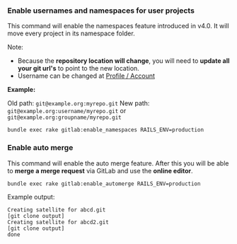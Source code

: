 ### Enable usernames and namespaces for user projects

This command will enable the namespaces feature introduced in v4.0. It will move every project in its namespace folder.

Note:

* Because the **repository location will change**, you will need to **update all your git url's** to point to the new location.
* Username can be changed at [Profile / Account](/profile/account)

**Example:**

Old path: `git@example.org:myrepo.git`
New path: `git@example.org:username/myrepo.git` or `git@example.org:groupname/myrepo.git`

```
bundle exec rake gitlab:enable_namespaces RAILS_ENV=production
```


### Enable auto merge

This command will enable the auto merge feature. After this you will be able to **merge a merge request** via GitLab and use the **online editor**.

```
bundle exec rake gitlab:enable_automerge RAILS_ENV=production
```

Example output:

```
Creating satellite for abcd.git
[git clone output]
Creating satellite for abcd2.git
[git clone output]
done
```
